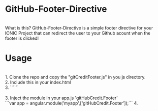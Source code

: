 # GitHub-Footer-Directive
</br>
What is this?
GitHub-Footer-Directive is a simple footer directive for your IONIC Project that can redirect the user to your Github acount when the footer is clicked!

<br>

# Usage
</br>
1. Clone the repo and copy the "gitCreditFooter.js" in you js directory. </br>
2. Include this in your index.html </br>
3. ```<script src="js/gitCreditFooter.js"></script>```</br></br>
3. Inject the module in your app.js 'gitHubCredit.Footer'</br>
```var app = angular.module('myapp',['gitHubCredit.Footer']);```
4.
